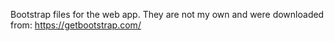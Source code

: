 Bootstrap files for the web app. They are not my own and were downloaded from: https://getbootstrap.com/
